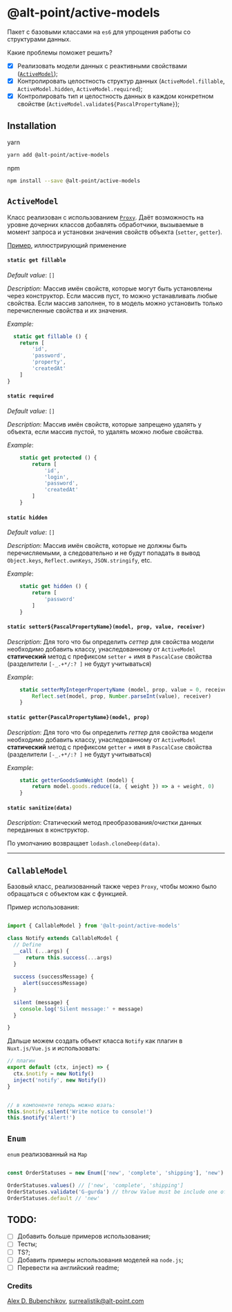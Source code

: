 @alt-point/active-models
===

Пакет с базовыми классами на `es6` для упрощения работы со структурами данных.

Какие проблемы поможет решить?

- [x] Реализовать модели данных с реактивными свойствами ([`ActiveModel`](#activemodel));
- [x] Контролировать целостность структур данных (`ActiveModel.fillable`, `ActiveModel.hidden`, `ActiveModel.required`);
- [x] Контролировать тип и целостность данных в каждом конкретном свойстве (`ActiveModel.validate${PascalPropertyName}`);

Installation
---

yarn

```bash
yarn add @alt-point/active-models
```

npm

```bash
npm install --save @alt-point/active-models
```

## `ActiveModel`

Класс реализован с использованием [`Proxy`](https://developer.mozilla.org/en-US/docs/Web/JavaScript/Reference/Global_Objects/Proxy).
Даёт возможность на уровне дочерних классов добавлять обработчики, вызываемые в момент запроса и установки значения 
свойств объекта (`setter`, `getter`).

[Пример](docs/active-model.md), иллюстрирующий применение

#### `static get fillable`

*Default value*: ` [] `

*Description*: Массив имён свойств, которые могут быть установлены через конструктор. Если массив пуст, 
то можно устанавливать любые свойства. Если массив заполнен, то в модель можно установить только перечисленные свойства и их значения.

*Example:*
```js
  static get fillable () {
    return [
        'id',
        'password',
        'property',
        'createdAt'
    ]
}
```

#### `static required`

*Default value*: ` [] `

*Description*: Массив имён свойств, которые запрещено удалять у объекта, если массив пустой, 
то удалять можно любые свойства.

*Example*:
```js
    static get protected () {
        return [
            'id',
            'login',
            'password',
            'createdAt'
        ]
    }
```

#### `static hidden`

*Default value*: ` [] `

*Description*: Массив имён свойств, которые не должны быть перечисляемыми, а следовательно и не будут попадать в вывод `Object.keys`, `Reflect.ownKeys`, `JSON.stringify`, etc.

*Example*:

```js
    static get hidden () {
        return [
            'password'
        ]
    }

```

#### `static setter${PascalPropertyName}(model, prop, value, receiver)`

*Description*: Для того что бы определить *сеттер* для свойства модели необходимо добавить классу, унаследованному от `ActiveModel`
 **статический** метод с префиксом `setter` + имя в `PascalCase` свойства (разделители `[-_.+*/:? ]` не будут учитываться)
 
*Example*:

```js
    static setterMyIntegerPropertyName (model, prop, value = 0, receiver) {
        Reflect.set(model, prop, Number.parseInt(value), receiver)
    }
``` 
   

#### `static getter{PascalPropertyName}(model, prop)`
*Description*: Для того что бы определить *геттер* для свойства модели необходимо добавить классу, унаследованному от `ActiveModel` 
**статический** метод с префиксом `getter` + имя в `PascalCase` свойства (разделители `[-_.+*/:? ]` не будут учитываться)

*Example*:

```js
    static getterGoodsSumWeight (model) {
        return model.goods.reduce((a, { weight }) => a + weight, 0)        
    }
```


#### `static sanitize(data)`
*Description*: Статический метод преобразования/очистки данных переданных в конструктор.

По умолчанию возвращает `lodash.cloneDeep(data)`.


***
 

## `CallableModel`

Базовый класс, реализованный также через `Proxy`, чтобы можно было обращаться с объектом как с функцией.

Пример использования:

```js

import { CallableModel } from '@alt-point/active-models'

class Notify extends CallableModel {
  // Define 
  __call (...args) {
      return this.success(...args)
  }
  
  success (successMessage) {
     alert(successMessage)
  }
  
  silent (message) {
    console.log('Silent message:' + message)
  }

}
```

Дальше можем создать объект класса `Notify` как плагин в `Nuxt.js/Vue.js` и использовать:

```js
// плагин
export default (ctx, inject) => {
  ctx.$notify = new Notify()
  inject('notify', new Notify())
}


// в компоненте теперь можно юзать: 
this.$notify.silent('Write notice to console!')
this.$notify('Alert!')
```

## `Enum`
`enum` реализованный на `Map`

```js

const OrderStatuses = new Enum(['new', 'complete', 'shipping'], 'new')

OrderStatuses.values() // ['new', 'complete', 'shipping']
OrderStatuses.validate('G-gurda') // throw Value must be include one of type: new, complete, 'shipping; Provide value "G-gurda"
OrderStatuses.default // 'new'

```

## TODO:
- [ ] Добавить больше примеров использования;
- [ ] Тесты;
- [ ] TS?;
- [ ] Добавить примеры использования моделей на `node.js`;
- [ ] Перевести на английский readme;

### Credits
[Alex D. Bubenchikov](https://t.me/surrealistik), [surrealistik@alt-point.com](mailto:surrealistik@alt-point.com?subject=ActiveModels)
